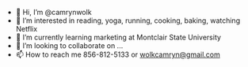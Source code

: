- 👋 Hi, I’m @camrynwolk
- 👀 I’m interested in reading, yoga, running, cooking, baking, watching Netflix
- 🌱 I’m currently learning marketing at Montclair State University
- 💞️ I’m looking to collaborate on ...
- 📫 How to reach me 856-812-5133 or wolkcamryn@gmail.com

<!---
camrynwolk/camrynwolk is a ✨ special ✨ repository because its `README.md` (this file) appears on your GitHub profile.
You can click the Preview link to take a look at your changes.
--->
